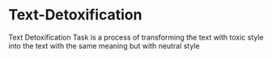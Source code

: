 # Text-Detoxification
Text Detoxification Task is a process of transforming the text with toxic style into the text with the same meaning but with neutral style
